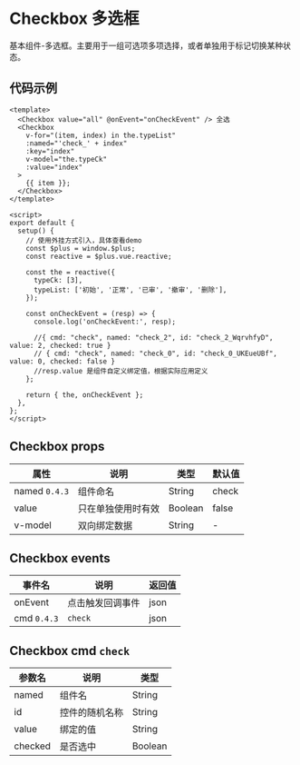 # Checkbox 多选框

基本组件-多选框。主要用于一组可选项多项选择，或者单独用于标记切换某种状态。

## 代码示例

<CodeRun auto editable>

```vue
<template>
  <Checkbox value="all" @onEvent="onCheckEvent" /> 全选
  <Checkbox
    v-for="(item, index) in the.typeList"
    :named="'check_' + index"
    :key="index"
    v-model="the.typeCk"
    :value="index"
  >
    {{ item }};
  </Checkbox>
</template>

<script>
export default {
  setup() {
    // 使用外挂方式引入，具体查看demo
    const $plus = window.$plus;
    const reactive = $plus.vue.reactive;

    const the = reactive({
      typeCk: [3],
      typeList: ['初始', '正常', '已审', '撤审', '删除'],
    });

    const onCheckEvent = (resp) => {
      console.log('onCheckEvent:', resp);

      //{ cmd: "check", named: "check_2", id: "check_2_WqrvhfyD", value: 2, checked: true }
      // { cmd: "check", named: "check_0", id: "check_0_UKEueUBf", value: 0, checked: false }
      //resp.value 是组件自定义绑定值，根据实际应用定义
    };

    return { the, onCheckEvent };
  },
};
</script>
```

</CodeRun>

## Checkbox props

| 属性          | 说明               | 类型    | 默认值 |
| ------------- | ------------------ | ------- | ------ |
| named `0.4.3` | 组件命名           | String  | check  |
| value         | 只在单独使用时有效 | Boolean | false  |
| v-model       | 双向绑定数据       | String  | -      |

## Checkbox events

| 事件名      | 说明             | 返回值 |
| ----------- | ---------------- | ------ |
| onEvent     | 点击触发回调事件 | json   |
| cmd `0.4.3` | `check`          | json   |

## Checkbox cmd `check`

| 参数名  | 说明           | 类型    |
| ------- | -------------- | ------- |
| named   | 组件名         | String  |
| id      | 控件的随机名称 | String  |
| value   | 绑定的值       | String  |
| checked | 是否选中       | Boolean |
